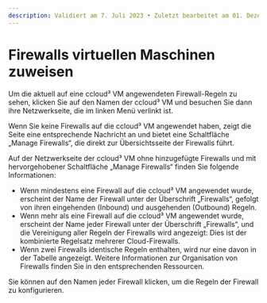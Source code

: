 ```yaml
---
description: Validiert am 7. Juli 2023 • Zuletzt bearbeitet am 01. Dezember 2023
---
```


# Firewalls virtuellen Maschinen zuweisen

Um die aktuell auf eine ccloud³ VM angewendeten Firewall-Regeln zu sehen, klicken Sie auf den Namen der ccloud³ VM und besuchen Sie dann ihre Netzwerkseite, die im linken Menü verlinkt ist.

Wenn Sie keine Firewalls auf die ccloud³ VM angewendet haben, zeigt die Seite eine entsprechende Nachricht an und bietet eine Schaltfläche „Manage Firewalls“, die direkt zur Übersichtsseite der Firewalls führt.

Auf der Netzwerkseite der ccloud³ VM ohne hinzugefügte Firewalls und mit hervorgehobener Schaltfläche „Manage Firewalls“ finden Sie folgende Informationen:

* Wenn mindestens eine Firewall auf die ccloud³ VM angewendet wurde, erscheint der Name der Firewall unter der Überschrift „Firewalls“, gefolgt von ihren eingehenden (Inbound) und ausgehenden (Outbound) Regeln.
* Wenn mehr als eine Firewall auf die ccloud³ VM angewendet wurde, erscheint der Name jeder Firewall unter der Überschrift „Firewalls“, und die Vereinigung aller Regeln der Firewalls wird angezeigt: Dies ist der kombinierte Regelsatz mehrerer Cloud-Firewalls.
* Wenn zwei Firewalls identische Regeln enthalten, wird nur eine davon in der Tabelle angezeigt. Weitere Informationen zur Organisation von Firewalls finden Sie in den entsprechenden Ressourcen.

Sie können auf den Namen jeder Firewall klicken, um die Regeln der Firewall zu konfigurieren.

